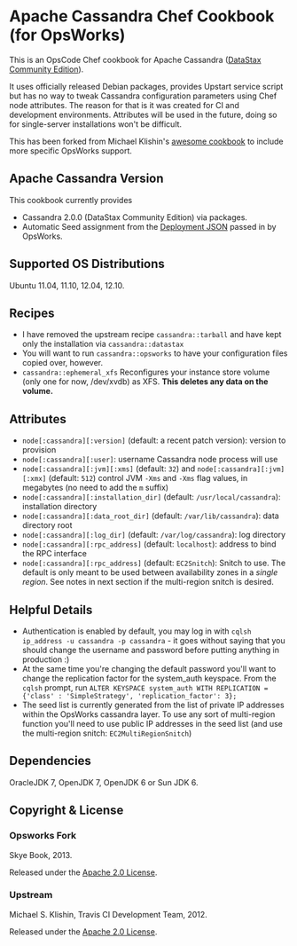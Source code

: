 # Apache Cassandra Chef Cookbook (for OpsWorks)

This is an OpsCode Chef cookbook for Apache Cassandra ([DataStax Community Edition](http://www.datastax.com/products/community)).

It uses officially released Debian packages, provides Upstart service script but has no
way to tweak Cassandra configuration parameters using Chef node attributes. The reason for
that is it was created for CI and development environments. Attributes will be used in the future,
doing so for single-server installations won't be difficult.

This has been forked from Michael Klishin's [awesome cookbook](https://github.com/michaelklishin/cassandra-chef-cookbook) to include more specific OpsWorks support.


## Apache Cassandra Version

This cookbook currently provides

 * Cassandra 2.0.0 (DataStax Community Edition) via packages.
 * Automatic Seed assignment from the [Deployment JSON](http://docs.aws.amazon.com/opsworks/latest/userguide/workingcookbook-json.html) passed in by OpsWorks.

## Supported OS Distributions

Ubuntu 11.04, 11.10, 12.04, 12.10.


## Recipes

 * I have removed the upstream recipe `cassandra::tarball` and have kept only the installation via `cassandra::datastax`
 * You will want to run `cassandra::opsworks` to have your configuration files copied over, however.
 * `cassandra::ephemeral_xfs` Reconfigures your instance store volume (only one for now, /dev/xvdb) as XFS.  **This deletes any data on the volume.**


## Attributes

 * `node[:cassandra][:version]` (default: a recent patch version): version to provision
 * `node[:cassandra][:user]`: username Cassandra node process will use
 * `node[:cassandra][:jvm][:xms]` (default: `32`) and `node[:cassandra][:jvm][:xmx]` (default: `512`) control JVM `-Xms` and `-Xms` flag values, in megabytes (no need to add the `m` suffix)
 * `node[:cassandra][:installation_dir]` (default: `/usr/local/cassandra`): installation directory
 * `node[:cassandra][:data_root_dir]` (default: `/var/lib/cassandra`): data directory root
 * `node[:cassandra][:log_dir]` (default: `/var/log/cassandra`): log directory
 * `node[:cassandra][:rpc_address]` (default: `localhost`): address to bind the RPC interface
 * `node[:cassandra][:rpc_address]` (default: `EC2Snitch`): Snitch to use.  The default is only meant to be used between availability zones in a *single region*.  See notes in next section if the multi-region snitch is desired.
 
## Helpful Details

* Authentication is enabled by default, you may log in with ```cqlsh ip_address -u cassandra -p cassandra``` - it goes without saying that you should change the username and password before putting anything in production :)
* At the same time you're changing the default password you'll want to change the replication factor for the system_auth keyspace.  From the ```cqlsh``` prompt, run ```ALTER KEYSPACE system_auth WITH REPLICATION = {'class' : 'SimpleStrategy', 'replication_factor': 3};```
* The seed list is currently generated from the list of private IP addresses within the OpsWorks cassandra layer.  To use any sort of multi-region function you'll need to use public IP addresses in the seed list (and use the multi-region snitch: ```EC2MultiRegionSnitch```)


## Dependencies

OracleJDK 7, OpenJDK 7, OpenJDK 6 or Sun JDK 6.


## Copyright & License

### Opsworks Fork

Skye Book, 2013.

Released under the [Apache 2.0 License](http://www.apache.org/licenses/LICENSE-2.0.html).

### Upstream

Michael S. Klishin, Travis CI Development Team, 2012.

Released under the [Apache 2.0 License](http://www.apache.org/licenses/LICENSE-2.0.html).
